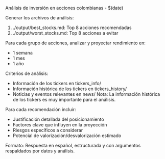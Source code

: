 Análisis de inversión en acciones colombianas - $(date)

Generar los archivos de análisis:

1. ./output/best_stocks.md: Top 8 acciones recomendadas
2. ./output/worst_stocks.md: Top 8 acciones a evitar

Para cada grupo de acciones, analizar y proyectar rendimiento en:

- 1 semana
- 1 mes
- 1 año

Criterios de análisis:

- Información de los tickers en tickers_info/
- Información histórica de los tickers en tickers_history/
- Noticias y eventos relevantes en news/
  Nota: La información histórica de los tickers es muy importante para el análisis.

Para cada recomendación incluir:

- Justificación detallada del posicionamiento
- Factores clave que influyen en la proyección
- Riesgos específicos a considerar
- Potencial de valorización/desvalorización estimado

Formato: Respuesta en español, estructurada y con argumentos respaldados por datos y análisis.
